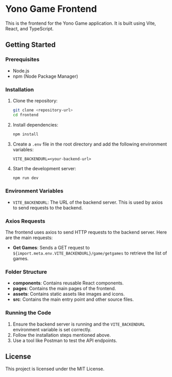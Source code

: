 # Yono Game Frontend

This is the frontend for the Yono Game application. It is built using Vite, React, and TypeScript.

## Getting Started

### Prerequisites

- Node.js
- npm (Node Package Manager)

### Installation

1. Clone the repository:
   ```sh
   git clone <repository-url>
   cd frontend
   ```

2. Install dependencies:
   ```sh
   npm install
   ```

3. Create a `.env` file in the root directory and add the following environment variables:
   ```env
   VITE_BACKENDURL=<your-backend-url>
   ```

4. Start the development server:
   ```sh
   npm run dev
   ```

### Environment Variables

- `VITE_BACKENDURL`: The URL of the backend server. This is used by axios to send requests to the backend.

### Axios Requests

The frontend uses axios to send HTTP requests to the backend server. Here are the main requests:

- **Get Games**: Sends a GET request to `${import.meta.env.VITE_BACKENDURL}/game/getgames` to retrieve the list of games.

### Folder Structure

- **components**: Contains reusable React components.
- **pages**: Contains the main pages of the frontend.
- **assets**: Contains static assets like images and icons.
- **src**: Contains the main entry point and other source files.

### Running the Code

1. Ensure the backend server is running and the `VITE_BACKENDURL` environment variable is set correctly.
2. Follow the installation steps mentioned above.
3. Use a tool like Postman to test the API endpoints.

## License

This project is licensed under the MIT License.
